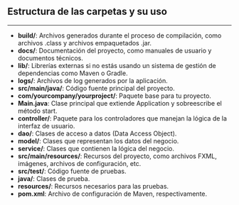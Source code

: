 ## Estructura de las carpetas y su uso

---

- **build/**: Archivos generados durante el proceso de compilación, como archivos .class y archivos empaquetados .jar.
- **docs/**: Documentación del proyecto, como manuales de usuario y documentos técnicos.
- **lib/**: Librerías externas si no estás usando un sistema de gestión de dependencias como Maven o Gradle.
- **logs/**: Archivos de log generados por la aplicación.
- **src/main/java/**: Código fuente principal del proyecto.
- **com/yourcompany/yourproject/**: Paquete base para tu proyecto.
- **Main.java**: Clase principal que extiende Application y sobreescribe el método start.
- **controller/**: Paquete para los controladores que manejan la lógica de la interfaz de usuario.
- **dao/**: Clases de acceso a datos (Data Access Object).
- **model/**: Clases que representan los datos del negocio.
- **service/**: Clases que contienen la lógica del negocio.
- **src/main/resources/**: Recursos del proyecto, como archivos FXML, imágenes, archivos de configuración, etc.
- **src/test/**: Código fuente de pruebas.
- **java/**: Clases de prueba.
- **resources/**: Recursos necesarios para las pruebas.
- **pom.xml**: Archivo de configuración de Maven, respectivamente.


